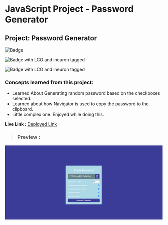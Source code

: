 # JavaScript Project - Password Generator

## **Project: Password Generator**

![Badge](https://img.shields.io/badge/Javascript-RandomPasswordGenerator-brightgreen "Random Password Generator")

![Badge with LCO and ineuron tagged](https://img.shields.io/badge/Ineuron.ai-LCO-brightgreen)

![Badge with LCO and ineuron tagged](https://img.shields.io/badge/Full%20Stack%20JavaScript%20bootcamp-Hitesh%20Choudhary-brightgreen)

### Concepts learned from this project:
- Learned About Generating random password based on the checkboxes selected.
- Learned about how Navigator is used to copy the password to the clipboard.
- Little complex one. Enjoyed while doing this.



**Live Link :** [Deployed Link](https://js-project-passwordgenerator.netlify.app/)
>### Preview :

![Homepage screenshot](preview.png)
